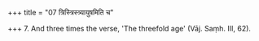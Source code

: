 +++
title = "07 त्रिस्त्रिस्त्र्यायुषमिति च"

+++
7. And three times the verse, 'The threefold age' (Vāj. Saṃh. III, 62).
